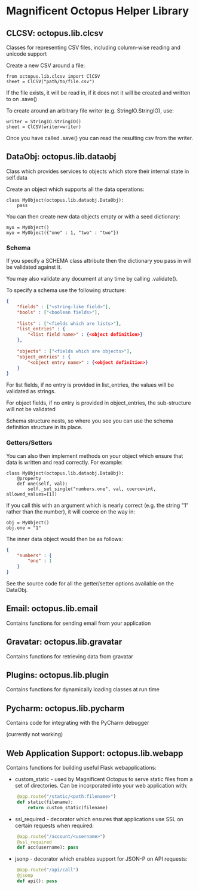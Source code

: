 # Magnificent Octopus Helper Library

## CLCSV: octopus.lib.clcsv

Classes for representing CSV files, including column-wise reading and unicode support

Create a new CSV around a file:

    from octopus.lib.clcsv import ClCSV
    sheet = ClCSV("path/to/file.csv")

If the file exists, it will be read in, if it does not it will be created and written to on .save()

To create around an arbitrary file writer (e.g. StringIO.StringIO), use:

    writer = StringIO.StringIO()
    sheet = ClCSV(writer=writer)

Once you have called .save() you can read the resulting csv from the writer.

## DataObj: octopus.lib.dataobj

Class which provides services to objects which store their internal state in self.data

Create an object which supports all the data operations:

    class MyObject(octopus.lib.dataobj.DataObj):
        pass

You can then create new data objects empty or with a seed dictionary:

    myo = MyObject()
    myo = MyObject({"one" : 1, "two" : "two"})

### Schema

If you specify a SCHEMA class attribute then the dictionary you pass in will be validated against it.

You may also validate any document at any time by calling .validate().

To specify a schema use the following structure:

```json
{
    "fields" : ["<string-like field>"],
    "bools" : ["<boolean fields>"],
    
    "lists" : ["<fields which are lists>"],
    "list_entries" : {
        "<list field name>" : {<object definition>}
    },
    
    "objects" : ["<fields which are objects>"],
    "object_entries" : {
        "<object entry name>" : {<object definition>}
    }
}
```

For list fields, if no entry is provided in list_entries, the values will be validated as strings.

For object fields, if no entry is provided in object_entries, the sub-structure will not be validated

Schema structure nests, so where you see <object definition> you can use the schema definition structure in its place.

### Getters/Setters

You can also then implement methods on your object which ensure that data is written and read correctly. For example:

    class MyObject(octopus.lib.dataobj.DataObj):
        @property
        def one(self, val):
            self._set_single("numbers.one", val, coerce=int, allowed_values=[1])

If you call this with an argument which is nearly correct (e.g. the string "1" rather than the number), it will coerce on the way in:

    obj = MyObject()
    obj.one = "1"

The inner data object would then be as follows:

```json
{
    "numbers" : {
        "one" : 1
    }
}
```

See the source code for all the getter/setter options available on the DataObj.

## Email: octopus.lib.email

Contains functions for sending email from your application

## Gravatar: octopus.lib.gravatar

Contains functions for retrieving data from gravatar

## Plugins: octopus.lib.plugin

Contains functions for dynamically loading classes at run time

## Pycharm: octopus.lib.pycharm

Contains code for integrating with the PyCharm debugger

(currently not working)

## Web Application Support: octopus.lib.webapp

Contains functions for building useful Flask webapplications:

* custom_static - used by Magnificent Octopus to serve static files from a set of directories.  Can be incorporated into your web application with:

```python
    @app.route("/static/<path:filename>")
    def static(filename):
        return custom_static(filename)
```

* ssl_required - decorator which ensures that applications use SSL on certain requests when required:

```python
    @app.route("/account/<username>")
    @ssl_required
    def acc(username): pass
```

* jsonp - decorator which enables support for JSON-P on API requests:

```python
    @app.route("/api/call")
    @jsonp
    def api(): pass
```
